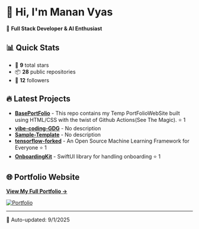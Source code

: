 # 👋 Hi, I'm Manan Vyas

🚀 **Full Stack Developer & AI Enthusiast**

## 📊 Quick Stats
- 🌟 **9** total stars
- 📦 **28** public repositories  
- 👥 **12** followers

## 🔥 Latest Projects

- **[BasePortFolio](https://github.com/MananVyas01/BasePortFolio)** - This repo contains my Temp PortFolioWebSite built using HTML/CSS with the twist of Github Actions(See The Magic). ⭐ 1
- **[vibe-coding-GDG](https://github.com/MananVyas01/vibe-coding-GDG)** - No description 
- **[Sample-Template](https://github.com/MananVyas01/Sample-Template)** - No description 
- **[tensorflow-forked](https://github.com/MananVyas01/tensorflow-forked)** - An Open Source Machine Learning Framework for Everyone ⭐ 1
- **[OnboardingKit](https://github.com/MananVyas01/OnboardingKit)** - SwiftUI library for handling onboarding ⭐ 1

## 🌐 Portfolio Website

**[View My Full Portfolio →](https://mananyvas01.github.io/BasePortFolio/)**

[![Portfolio](https://img.shields.io/badge/Portfolio-Live-brightgreen?style=for-the-badge&logo=github)](https://mananvyas01.github.io/BasePortFolio/)

---

📅 Auto-updated: 9/1/2025
